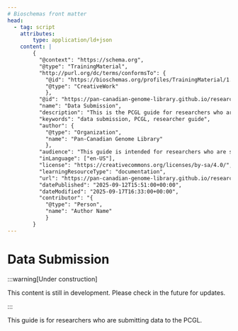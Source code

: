 ```yaml
---
# Bioschemas front matter
head:
  - tag: script
    attributes:
        type: application/ld+json
    content: |
        {
          "@context": "https://schema.org",
          "@type": "TrainingMaterial",
          "http://purl.org/dc/terms/conformsTo": {
            "@id": "https://bioschemas.org/profiles/TrainingMaterial/1.0-RELEASE",
            "@type": "CreativeWork"
            },
          "@id": "https://pan-canadian-genome-library.github.io/researcher/docs/data-submission",
          "name": "Data Submission",
          "description": "This is the PCGL guide for researchers who are submitting data to the PCGL.",
          "keywords": "data submission, PCGL, researcher guide",
          "author": {
            "@type": "Organization",
            "name": "Pan-Canadian Genome Library"
            },
          "audience": "This guide is intended for researchers who are submitting data to the PCGL.",
          "inLanguage": ["en-US"],
          "license": "https://creativecommons.org/licenses/by-sa/4.0/",
          "learningResourceType": "documentation",
          "url": "https://pan-canadian-genome-library.github.io/researcher/docs/data-submission",
          "datePublished": "2025-09-12T15:51:00+00:00",
          "dateModified": "2025-09-17T16:33:00+00:00",
          "contributor": "{
            "@type": "Person",
            "name": "Author Name"
            }
        }
---
```

# Data Submission

:::warning[Under construction]

This content is still in development. Please check in the future for updates.

:::

This guide is for researchers who are submitting data to the PCGL.